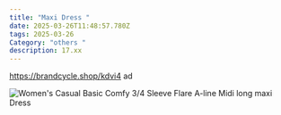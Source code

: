 ```yaml
---
title: "Maxi Dress "
date: 2025-03-26T11:48:57.780Z
tags: 2025-03-26
Category: "others "
description: 17.xx
---
```

https://brandcycle.shop/kdvi4  ad 

<!--StartFragment-->

![Women's Casual Basic Comfy 3/4 Sleeve Flare A-line Midi long maxi Dress](https://i5.walmartimages.com/seo/Women-s-Casual-Basic-Comfy-3-4-Sleeve-Flare-A-line-Midi-long-maxi-Dress_959c2c9d-1bab-466b-bc03-8ab46f586d37.4da1506ee43d49abafd85ff262ebbda5.jpeg?odnHeight=2000&odnWidth=2000&odnBg=FFFFFF)

<!--EndFragment-->